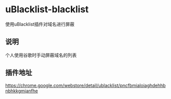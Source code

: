 # uBlacklist-blacklist
使用uBlacklist插件对域名进行屏蔽

## 说明
个人使用谷歌时手动屏蔽域名的列表
## 插件地址
https://chrome.google.com/webstore/detail/ublacklist/pncfbmialoiaghdehhbnbhkkgmjanfhe
